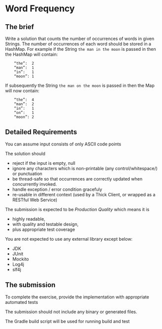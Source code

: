 # Word Frequency

## The brief
Write a solution that counts the number of occurrences of words in given Strings. The number of occurrences of each word should be stored in a HashMap. For example if the String `the man in the moon` is passed in then the HashMap will contain:  
         
        “the”:	2  
        “man”:	1  
        “in”:	1     
        “moon”:	1

If subsequently the String `the man on the moon` is passed in then the Map will now contain:  

        “the”:	4
        “man”:	2
        “in”:	1
        “on”:	1
        “moon”:	2


## Detailed Requirements
You can assume input consists of only ASCII code points

The solution should
* reject if the input is empty, null
* ignore any characters which is non-printable (any control/whitespace/) or punctuation
* be thread-safe so that occurrences are correctly updated when concurrently invoked.
* handle exception / error condition gracefuly
* re-usable in different context (used by a Thick Client, or wrapped as a RESTful Web Service)

The submission is expected to be *Production Quality* which means it is
* highly readable,
* with quality and testable design,
* plus appropriate test coverage

You are not expected to use any external library except below:
* JDK
* JUnit
* Mockito
* Log4j
* slf4j


## The submission
To complete the exercise, provide the implementation with appropriate automated tests

The submission should not include any binary or generated files. 

The Gradle build script will be used for running build and test
